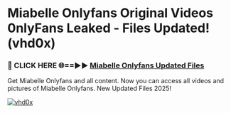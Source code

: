 # Miabelle Onlyfans Original Videos 0nlyFans Leaked - Files Updated! (vhd0x)

<h3>🔴 CLICK HERE 🌐==►► <a href="https://tinyurl.com/ehrbuxhb" rel="nofollow">Miabelle Onlyfans Updated Files</a></h3>

Get Miabelle Onlyfans and all content. Now you can access all videos and pictures of Miabelle Onlyfans. New Updated Files 2025!

[![vhd0x](https://i.imgur.com/lVYEuWS.gif)](https://tinyurl.com/ehrbuxhb)
